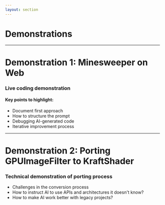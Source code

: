 ```yaml
---
layout: section
---
```


# Demonstrations

<!--
This section slide introduces the demonstration portion of the presentation.
-->

---

# Demonstration 1: Minesweeper on Web

<div class="text-xl">
  <h3>Live coding demonstration</h3>
  <h4>Key points to highlight:</h4>
  <ul>
    <li>Document first approach</li>
    <li>How to structure the prompt</li>
    <li>Debugging AI-generated code</li>
    <li>Iterative improvement process</li>
  </ul>
</div>

<!--
1. Create doc
  - Web minesweeper game
  - Separate js, html, css files
  - Support Light/Dark theme
  - Providing 3 difficulties
2. Start to implement
3. Check the colors
4. Refinements
-->

---

# Demonstration 2: Porting GPUImageFilter to KraftShader

<div class="text-xl">
  <h3>Technical demonstration of porting process</h3>
  <ul>
    <li>Challenges in the conversion process</li>
    <li>How to instruct AI to use APIs and architectures it doesn't know?</li>
    <li>How to make AI work better with legacy projects?</li>
  </ul>
</div>

<!--
$kraftshade porting prompt$
Read and follow the instructions

Port the following GPUImageFilter for me. Add the setup to KraftShadeEffectViewTestWindow after you port it.
GPUImageGlassSphereFilter
-->